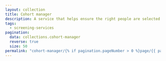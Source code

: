 ```yaml
---
layout: collection
title: Cohort manager
description: A service that helps ensure the right people are selected for invitation to screening
tags:
  - screening-services
pagination:
  data: collections.cohort-manager
  reverse: true
  size: 50
permalink: "cohort-manager/{% if pagination.pageNumber > 0 %}page/{{ pagination.pageNumber + 1 }}{% endif %}/"
---
```


